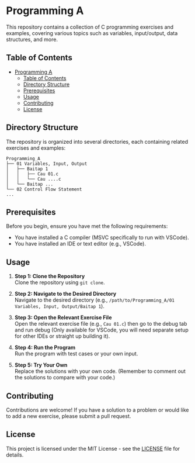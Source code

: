 # Programming A

This repository contains a collection of C programming exercises and examples, covering various topics such as variables, input/output, data structures, and more.

## Table of Contents

- [Programming A](#programming-a)
  - [Table of Contents](#table-of-contents)
  - [Directory Structure](#directory-structure)
  - [Prerequisites](#prerequisites)
  - [Usage](#usage)
  - [Contributing](#contributing)
  - [License](#license)

## Directory Structure

The repository is organized into several directories, each containing related exercises and examples:

```text
Programming_A
├── 01 Variables, Input, Output
│   ├── Baitap 1
│   │   ├── Cau 01.c
│   │   └── Cau ....c
│   └── Baitap ...
└── 02 Control Flow Statement
...
```

## Prerequisites

Before you begin, ensure you have met the following requirements:

- You have installed a C compiler (MSVC specifically to run with VSCode).
- You have installed an IDE or text editor (e.g., VSCode).

## Usage

1. **Step 1: Clone the Repository**  
   Clone the repository using `git clone`.

2. **Step 2: Navigate to the Desired Directory**  
   Navigate to the desired directory (e.g., `/path/to/Programming_A/01 Variables, Input, Output/Baitap 1`).

3. **Step 3: Open the Relevant Exercise File**  
   Open the relevant exercise file (e.g., `Cau 01.c`) then go to the debug tab and run debug (Only available for VSCode, you will need separate setup for other IDEs or straight up building it).

4. **Step 4: Run the Program**  
   Run the program with test cases or your own input.

5. **Step 5: Try Your Own**  
   Replace the solutions with your own code. (Remember to comment out the solutions to compare with your code.)

## Contributing

Contributions are welcome! If you have a solution to a problem or would like to add a new exercise, please submit a pull request.

## License

This project is licensed under the MIT License - see the [LICENSE](LICENSE) file for details.
